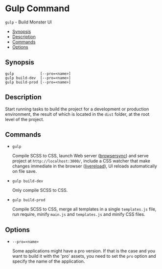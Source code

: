 # Gulp Command

`gulp` - Build Monster UI

* [Synopsis](#synopsis)
* [Description](#description)
* [Commands](#comamnds)
* [Options](#Options)

## Synopsis

```
gulp            [--pro=<name>]
gulp build-dev  [--pro=<name>]
gulp build-prod [--pro=<name>]
```

## Description

Start running tasks to build the project for a development or production environment, the result of which is located in the `dist` folder, at the root level of the project.

## Commands

* `gulp`

    Compile SCSS to CSS, launch Web server ([browsersync](https://www.npmjs.com/package/browser-sync)) and serve project at `http://localhost:3000/`, include a CSS watcher that make changes immediate in the browser ([livereload](https://www.npmjs.com/package/gulp-livereload)), UI reloads automatically on file save.

* `gulp build-dev`

  Only compile SCSS to CSS.

* `gulp build-prod`

  Compile SCSS to CSS, merge all templates in a single `templates.js` file, run require, minify `main.js` and `templates.js` and minify CSS files.

## Options

* `--pro=<name>`

  Some applications might have a pro version. If that is the case and you want to build it with the 'pro' assets, you need to set the `pro` option and specify the name of the application.
